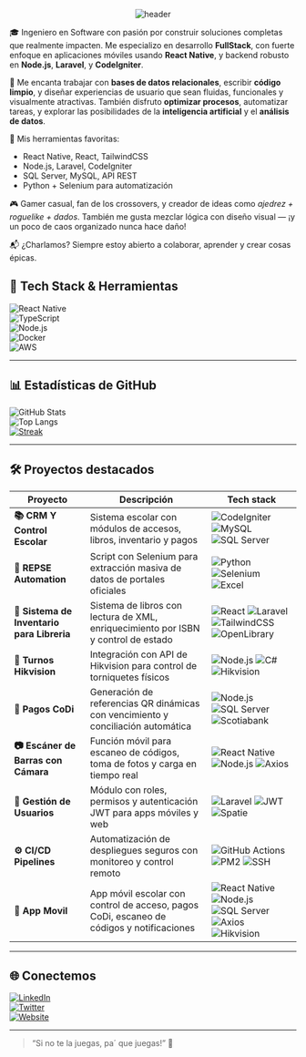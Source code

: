 <p align="center">
  <img src="https://capsule-render.vercel.app/api?type=waving&color=gradient&height=150&section=header&text=Hola+soy+Fernando" alt="header"/>
</p>
🎓 Ingeniero en Software con pasión por construir soluciones completas que realmente impacten. Me especializo en desarrollo <b>FullStack</b>, con fuerte enfoque en aplicaciones móviles usando <b>React Native</b>, y backend robusto en <b>Node.js</b>, <b>Laravel</b>, y <b>CodeIgniter</b>.

🧠 Me encanta trabajar con **bases de datos relacionales**, escribir **código limpio**, y diseñar experiencias de usuario que sean fluidas, funcionales y visualmente atractivas. También disfruto **optimizar procesos**, automatizar tareas, y explorar las posibilidades de la **inteligencia artificial** y el **análisis de datos**.

🧰 Mis herramientas favoritas:
- React Native, React, TailwindCSS
- Node.js, Laravel, CodeIgniter
- SQL Server, MySQL, API REST
- Python + Selenium para automatización
  
🎮 Gamer casual, fan de los crossovers, y creador de ideas como *ajedrez + roguelike + dados*. También me gusta mezclar lógica con diseño visual — ¡y un poco de caos organizado nunca hace daño!

📬 ¿Charlamos? Siempre estoy abierto a colaborar, aprender y crear cosas épicas.

## 🚀 Tech Stack & Herramientas

![React Native](https://img.shields.io/badge/-React%20Native-20232A?style=flat&logo=react)  
![TypeScript](https://img.shields.io/badge/-TypeScript-3178C6?style=flat&logo=typescript)  
![Node.js](https://img.shields.io/badge/-Node.js-339933?style=flat&logo=node.js)  
![Docker](https://img.shields.io/badge/-Docker-2496ED?style=flat&logo=docker)  
![AWS](https://img.shields.io/badge/-AWS-232F3E?style=flat&logo=amazon-aws)  

---

## 📊 Estadísticas de GitHub

![GitHub Stats](https://github-readme-stats.vercel.app/api?username=FernandoDeras&show_icons=true&theme=radical)  
![Top Langs](https://github-readme-stats.vercel.app/api/top-langs/?username=FernandoDeras&layout=compact&theme=radical)  
[![Streak](https://streak-stats.demolab.com/?user=FernandoDeras&theme=dark)](https://git.io/streak-stats)

---

## 🛠 Proyectos destacados
| Proyecto | Descripción | Tech stack |
|---------|-------------|-------------|
| **📚 CRM Y Control Escolar** | Sistema escolar con módulos de accesos, libros, inventario y pagos |![CodeIgniter](https://img.shields.io/badge/CodeIgniter-E44D26?style=flat&logo=codeigniter&logoColor=white) ![MySQL](https://img.shields.io/badge/MySQL-00758F?style=flat&logo=mysql&logoColor=white) ![SQL Server](https://img.shields.io/badge/SQL_Server-CC2927?style=flat&logo=microsoftsqlserver&logoColor=white) |
| **🤖 REPSE Automation** | Script con Selenium para extracción masiva de datos de portales oficiales | ![Python](https://img.shields.io/badge/Python-3776AB?style=flat&logo=python&logoColor=white) ![Selenium](https://img.shields.io/badge/Selenium-43B02A?style=flat&logo=selenium&logoColor=white) ![Excel](https://img.shields.io/badge/Excel-217346?style=flat&logo=microsoftexcel&logoColor=white) |
| **📖 Sistema  de Inventario para Libreria** | Sistema de libros con lectura de XML, enriquecimiento por ISBN y control de estado | ![React](https://img.shields.io/badge/React-20232A?style=flat&logo=react&logoColor=61DAFB) ![Laravel](https://img.shields.io/badge/Laravel-F72C1F?style=flat&logo=laravel&logoColor=white) ![TailwindCSS](https://img.shields.io/badge/TailwindCSS-38B2AC?style=flat&logo=tailwind-css&logoColor=white) ![OpenLibrary](https://img.shields.io/badge/OpenLibrary-0072C6?style=flat&logo=bookstack&logoColor=white) |
| **🚪 Turnos Hikvision** | Integración con API de Hikvision para control de torniquetes físicos | ![Node.js](https://img.shields.io/badge/Node.js-339933?style=flat&logo=nodedotjs&logoColor=white) ![C#](https://img.shields.io/badge/C%23-239120?style=flat&logo=c-sharp&logoColor=white) ![Hikvision](https://img.shields.io/badge/Hikvision-E60012?style=flat&logoColor=white) |
| **💸 Pagos CoDi** | Generación de referencias QR dinámicas con vencimiento y conciliación automática | ![Node.js](https://img.shields.io/badge/Node.js-339933?style=flat&logo=nodedotjs&logoColor=white) ![SQL Server](https://img.shields.io/badge/SQL_Server-CC2927?style=flat&logo=microsoftsqlserver&logoColor=white) ![Scotiabank](https://img.shields.io/badge/Scotiabank-DD052B?style=flat&logoColor=white) |
| **📷 Escáner de Barras con Cámara** | Función móvil para escaneo de códigos, toma de fotos y carga en tiempo real | ![React Native](https://img.shields.io/badge/React_Native-20232A?style=flat&logo=react&logoColor=61DAFB) ![Node.js](https://img.shields.io/badge/Node.js-339933?style=flat&logo=nodedotjs&logoColor=white) ![Axios](https://img.shields.io/badge/Axios-5A29E4?style=flat&logo=axios&logoColor=white) |
| **🔐 Gestión de Usuarios** | Módulo con roles, permisos y autenticación JWT para apps móviles y web | ![Laravel](https://img.shields.io/badge/Laravel-F72C1F?style=flat&logo=laravel&logoColor=white) ![JWT](https://img.shields.io/badge/JWT-000000?style=flat&logo=jsonwebtokens&logoColor=white) ![Spatie](https://img.shields.io/badge/Spatie_Permissions-FF3366?style=flat&logoColor=white) |
| **⚙️ CI/CD Pipelines** | Automatización de despliegues seguros con monitoreo y control remoto | ![GitHub Actions](https://img.shields.io/badge/GitHub_Actions-2088FF?style=flat&logo=githubactions&logoColor=white) ![PM2](https://img.shields.io/badge/PM2-2B037A?style=flat&logo=nodedotjs&logoColor=white) ![SSH](https://img.shields.io/badge/SSH-333333?style=flat&logo=gnubash&logoColor=white) |
| **📲 App Movil** | App móvil escolar con control de acceso, pagos CoDi, escaneo de códigos y notificaciones | ![React Native](https://img.shields.io/badge/React_Native-20232A?style=flat&logo=react&logoColor=61DAFB) ![Node.js](https://img.shields.io/badge/Node.js-339933?style=flat&logo=nodedotjs&logoColor=white) ![SQL Server](https://img.shields.io/badge/SQL_Server-CC2927?style=flat&logo=microsoftsqlserver&logoColor=white) ![Axios](https://img.shields.io/badge/Axios-5A29E4?style=flat&logo=axios&logoColor=white) ![Hikvision](https://img.shields.io/badge/Hikvision-E60012?style=flat&logoColor=white) |


---

## 🌐 Conectemos

[![LinkedIn](https://img.shields.io/badge/LinkedIn-Fernando-blue)](https://linkedin.com/in/www.linkedin.com/in/fernando-abraham-deras-0358b41bb)  
[![Twitter](https://img.shields.io/badge/Twitter-@tuUsuario-1DA1F2)](https://twitter.com/tuUsuario)  
[![Website](https://img.shields.io/badge/Web-Fernando.dev-brightgreen)](https://fernando.dev)

---

> “Si no te la juegas, pa´ que juegas!” 🚀
